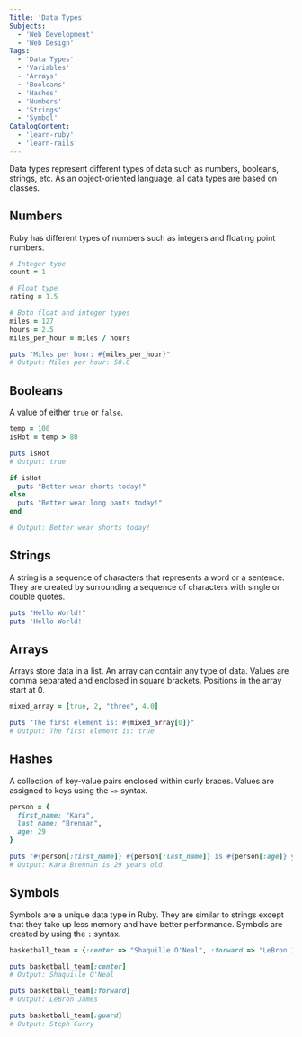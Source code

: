 ```yaml
---
Title: 'Data Types'
Subjects:
  - 'Web Development'
  - 'Web Design'
Tags:
  - 'Data Types'
  - 'Variables'
  - 'Arrays'
  - 'Booleans'
  - 'Hashes'
  - 'Numbers'
  - 'Strings'
  - 'Symbol'
CatalogContent:
  - 'learn-ruby'
  - 'learn-rails'
---
```


Data types represent different types of data such as numbers, booleans, strings, etc. As an object-oriented language, all data types are based on classes.

## Numbers

Ruby has different types of numbers such as integers and floating point numbers.

```ruby
# Integer type
count = 1

# Float type
rating = 1.5

# Both float and integer types
miles = 127
hours = 2.5
miles_per_hour = miles / hours

puts "Miles per hour: #{miles_per_hour}"
# Output: Miles per hour: 50.8
```

## Booleans

A value of either `true` or `false`.

```ruby
temp = 100
isHot = temp > 80

puts isHot
# Output: true

if isHot
  puts "Better wear shorts today!"
else
  puts "Better wear long pants today!"
end

# Output: Better wear shorts today!
```

## Strings

A string is a sequence of characters that represents a word or a sentence. They are created by surrounding a sequence of characters with single or double quotes.

```ruby
puts "Hello World!"
puts 'Hello World!'
```

## Arrays

Arrays store data in a list. An array can contain any type of data. Values are comma separated and enclosed in square brackets. Positions in the array start at 0.

```ruby
mixed_array = [true, 2, "three", 4.0]

puts "The first element is: #{mixed_array[0]}"
# Output: The first element is: true

```

## Hashes

A collection of key-value pairs enclosed within curly braces. Values are assigned to keys using the `=>` syntax.

```ruby
person = {
  first_name: "Kara",
  last_name: "Brennan",
  age: 29
}

puts "#{person[:first_name]} #{person[:last_name]} is #{person[:age]} years old."
# Output: Kara Brennan is 29 years old.
```

## Symbols

Symbols are a unique data type in Ruby. They are similar to strings except that they take up less memory and have better performance. Symbols are created by using the `:` syntax.

```ruby
basketball_team = {:center => "Shaquille O'Neal", :forward => "LeBron James", :guard => "Steph Curry"}

puts basketball_team[:center]
# Output: Shaquille O'Neal

puts basketball_team[:forward]
# Output: LeBron James

puts basketball_team[:guard]
# Output: Steph Curry
```
